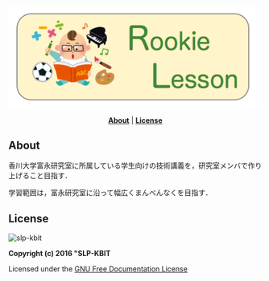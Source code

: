 
<div name="top" align="center">
  <img
    src="./.github/logo.png"
    alt="logo"
  />
</div>

<p align="center">
  <b><a href="#about">About</a></b>
  |
  <b><a href="#license">License</a></b>
</p> 

About
---

香川大学富永研究室に所属している学生向けの技術講義を，研究室メンバで作り上げること目指す．

学習範囲は，富永研究室に沿って幅広くまんべんなくを目指す．

License
---

![slp-kbit](https://avatars3.githubusercontent.com/u/7514241?v=3&s=100)

**Copyright (c) 2016 "SLP-KBIT**

Licensed under the [GNU Free Documentation License](./LICENSE.txt)
